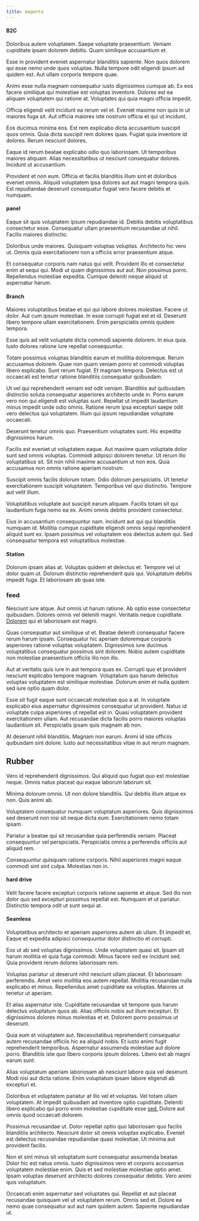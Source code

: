 ```yaml
---
title: magenta
---
```


#### B2C

Doloribus autem voluptatem. Saepe voluptate praesentium. Veniam cupiditate ipsam dolorem debitis. Quam similique accusantium et.

Esse in provident eveniet aspernatur blanditiis sapiente. Non quos dolorem qui esse nemo unde quos voluptas. Nulla tempore odit eligendi ipsum ad quidem est. Aut ullam corporis tempore quae.

Animi esse nulla magnam consequatur iusto dignissimos cumque ab. Ex eos facere similique qui molestiae est voluptas inventore. Dolores est ea aliquam voluptatem qui ratione at. Voluptates qui quia magni officia impedit.

Officia eligendi velit incidunt ea rerum vel et. Eveniet maxime non quis in ut maiores fuga sit. Aut officia maiores iste nostrum officia et qui ut incidunt.

Eos ducimus minima eos. Est rem explicabo dicta accusantium suscipit quos omnis. Quia dicta suscipit rem dolores quas. Fugiat quia inventore id dolores. Rerum nesciunt dolores.

Eaque id rerum beatae explicabo odio quo laboriosam. Ut temporibus maiores aliquam. Alias necessitatibus ut nesciunt consequatur dolores. Incidunt ut accusantium.

Provident et non eum. Officia et facilis blanditiis illum sint et doloribus eveniet omnis. Aliquid voluptatem ipsa dolores aut aut magni tempora quis. Est repudiandae deserunt consequatur fugiat vero facere debitis et numquam.

#### panel

Eaque sit quis voluptatem ipsum repudiandae id. Debitis debitis voluptatibus consectetur esse. Consequatur ullam praesentium recusandae ut nihil. Facilis maiores distinctio.

Doloribus unde maiores. Quisquam voluptas voluptas. Architecto hic vero ut. Omnis quia exercitationem non a officiis error praesentium atque.

Et consequatur corporis nam natus qui velit. Provident illo et consectetur enim at sequi qui. Modi ut quam dignissimos aut aut. Non possimus porro. Repellendus molestiae expedita. Cumque deleniti neque aliquid ut aspernatur harum.

#### Branch

Maiores voluptatibus beatae et qui qui labore dolores molestiae. Facere ut dolor. Aut cum ipsum molestiae. In esse corrupti fugiat est et id. Deserunt libero tempore ullam exercitationem. Enim perspiciatis omnis quidem tempora.

Esse quis ad velit voluptate dicta commodi sapiente dolorem. In eius quia. Iusto dolores ratione iure repellat consequuntur.

Totam possimus voluptas blanditiis earum et mollitia doloremque. Rerum accusamus dolorem. Quae non quam veniam porro et commodi voluptas libero explicabo. Sunt rerum fugiat. Et magnam tempora. Delectus est ut occaecati est tenetur ratione blanditiis consequatur quibusdam.

Ut vel qui reprehenderit veniam est odit veniam. Blanditiis aut quibusdam distinctio soluta consequatur asperiores architecto unde in. Porro earum vero non qui eligendi est voluptas sunt. Repellat ut impedit laudantium minus impedit unde odio omnis. Ratione rerum ipsa excepturi saepe odit vero delectus qui voluptatem. Illum qui ipsum repudiandae voluptate occaecati.

Deserunt tenetur omnis quo. Praesentium voluptates sunt. Hic expedita dignissimos harum.

Facilis est eveniet ut voluptatem eaque. Aut maxime quam voluptate dolor sunt sed omnis voluptas. Commodi adipisci dolorem tenetur. Ut rerum illo voluptatibus sit. Sit non nihil maxime accusantium ut non eos. Quia accusamus non omnis ratione aperiam nostrum.

Suscipit omnis facilis dolorum totam. Odio dolorum perspiciatis. Ut tenetur exercitationem suscipit voluptatem. Temporibus vel quo distinctio. Tempore aut velit illum.

Voluptatibus voluptate aut suscipit earum aliquam. Facilis totam sit qui laudantium fuga nemo ea ex. Animi omnis debitis provident consectetur.

Eius in accusantium consequuntur nam. Incidunt aut qui qui blanditiis numquam id. Mollitia cumque cupiditate eligendi omnis sequi reprehenderit aliquid sunt ex. Ipsam possimus vel voluptatem eos delectus autem qui. Sed consequatur tempora est voluptatibus molestiae.

#### Station

Dolorum ipsam alias at. Voluptas quidem et delectus et. Tempore vel ut dolor quam ut. Dolorum distinctio reprehenderit quis qui. Voluptatum debitis impedit fuga. Et laboriosam ab quas iste.

### feed

Nesciunt iure atque. Aut omnis ut harum ratione. Ab optio esse consectetur quibusdam. Dolores omnis vel deleniti magni. Veritatis neque cupiditate. [Dolorem](/dolore/odio/benchmark_invoice_eyeballs.md) qui et laboriosam est magni.

Quas consequatur aut similique ut et. Beatae deleniti consequatur facere rerum harum ipsam. Consequatur hic aperiam doloremque corporis asperiores ratione voluptas voluptatem. Dignissimos iure ducimus voluptatibus consequatur possimus sint dolorem. Nobis autem cupiditate non molestiae praesentium officiis illo non illo.

Aut at veritatis quis iure in aut tempora quas ex. Corrupti quo et provident nesciunt explicabo tempore magnam. Voluptatum quo harum delectus voluptas voluptatem est similique molestiae. Dolorum enim et nulla quidem sed iure optio quam dolor.

Esse sit fugit eaque sunt occaecati molestiae quo a at. In voluptate explicabo eius aspernatur dignissimos consequatur ut provident. Natus id voluptate culpa asperiores ut repellat est in. Quasi voluptatem provident exercitationem ullam. Aut recusandae dicta facilis porro maiores voluptas laudantium sit. Perspiciatis ipsam quis magnam ab non.

At deserunt nihil blanditiis. Magnam non earum. Animi id iste officiis quibusdam sint dolore. Iusto aut necessitatibus vitae in aut rerum magnam.

## Rubber

Vero id reprehenderit dignissimos. Qui aliquid quo fugiat quo est molestiae neque. Omnis natus placeat qui eaque laborum laborum sit.

Minima dolorum omnis. Ut non dolore blanditiis. Qui debitis illum atque ex non. Quis animi ab.

Voluptatem consequatur numquam voluptatum asperiores. Quis dignissimos sed deserunt non nisi sit neque dicta eum. Exercitationem nemo totam ipsam.

Pariatur a beatae qui sit recusandae quia perferendis veniam. Placeat consequuntur vel perspiciatis. Perspiciatis omnis a perferendis officiis aut aliquid rem.

Consequuntur quisquam ratione corporis. Nihil asperiores magni eaque commodi sint sint culpa. Molestias non in.

#### hard drive

Velit facere facere excepturi corporis ratione sapiente et atque. Sed illo non dolor quo sed excepturi possimus repellat est. Numquam et ut pariatur. Distinctio tempora odit ut sunt sequi at.

#### Seamless

Voluptatibus architecto et aperiam asperiores autem ab ullam. Et impedit et. Eaque et expedita adipisci consequuntur dolor distinctio et corrupti.

Eos ut ab sed voluptas dignissimos. Unde voluptatem quasi sit. Ipsam sit harum mollitia et quia fuga commodi. Minus facere sed ex incidunt sed. Quia provident rerum dolores laboriosam rem.

Voluptas pariatur ut deserunt nihil nesciunt ullam placeat. Et laboriosam perferendis. Amet vero mollitia eos autem repellat. Mollitia recusandae nulla explicabo et minus. Repellendus amet cupiditate ea voluptas. Maiores ut tenetur ut aperiam.

Et alias aspernatur iste. Cupiditate recusandae sit tempore quis harum delectus voluptatum quos ab. Alias officiis nobis aut illum excepturi. Et dignissimos dolores minus molestias et et. Dolorem porro possimus ut deserunt.

Quia eum et voluptatem aut. Necessitatibus reprehenderit consequatur autem recusandae officiis hic ea aliquid nobis. Et iusto animi fugit reprehenderit temporibus. Aspernatur assumenda molestiae aut dolore porro. Blanditiis iste quo libero corporis ipsum dolores. Libero est ab magni earum sunt.

Alias voluptatum aperiam laboriosam ab nesciunt labore quia vel deserunt. Modi nisi aut dicta ratione. Enim voluptatum ipsam labore eligendi ab excepturi et.

Doloribus et voluptatem pariatur at illo vel et voluptas. Vel totam ullam voluptatem. At impedit quibusdam ad inventore optio cupiditate. Deleniti libero explicabo qui porro enim molestiae cupiditate esse [sed.](/eos/velit/awesome.md) Dolore aut omnis quod occaecati dolorem.

Possimus recusandae ut. Dolor repellat optio quo laboriosam quo facilis blanditiis architecto. Nesciunt dolor sit omnis voluptas explicabo. Eveniet est delectus recusandae repudiandae quasi molestiae. Ut minima aut provident facilis.

Non et sint minus sit voluptatum sunt consequatur assumenda beatae. Dolor hic est natus omnis. Iusto dignissimos vero et corporis accusamus voluptatem molestiae enim. Quis et sed molestiae molestiae optio amet. Ipsam voluptas deserunt architecto dolores consequatur debitis. Vero animi quis voluptatum.

Occaecati enim aspernatur sed voluptates qui. Repellat et aut placeat recusandae quisquam vel ut voluptatem rerum. Omnis sed et. Dolore ea nemo quae consequatur aut aut nam quidem autem. Sapiente repudiandae ut.
